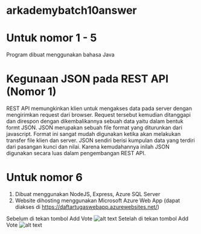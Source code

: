 # arkademybatch10answer

# Untuk nomor 1 - 5
  Program dibuat menggunakan bahasa Java
  
# Kegunaan JSON pada REST API (Nomor 1)
REST API memungkinkan klien untuk mengakses data pada server dengan mengirimkan request dari browser. Request tersebut kemudian ditanggapi dan direspon dengan dikembalikannya sebuah data yaitu dalam bentuk formt JSON.  JSON merupakan sebuah file format yang diturunkan dari javascript. Format ini sangat mudah digunakan ketika akan melakukan transfer file klien dan server. JSON sendiri berisi kumpulan data yang terdiri dari pasangan kunci dan nilai. Karena kemudahannya inilah JSON digunakan secara luas dalam pengembangan REST API.

# Untuk nomor 6
  1. Dibuat menggunakan NodeJS, Express, Azure SQL Server
  2. Website dihosting menggunakan Microsoft Azure Web App (dapat diakses di https://daftartugaswebapp.azurewebsites.net/)

Sebelum di tekan tombol Add Vote
![alt text](https://user-images.githubusercontent.com/8361552/57176394-ae8fb180-6e81-11e9-8762-a799fc5000ef.png)
Setelah di tekan tombol Add Vote
![alt text](https://user-images.githubusercontent.com/8361552/57176395-ae8fb180-6e81-11e9-8d60-9e9d6ee207cd.png)
